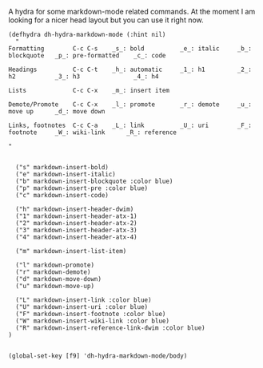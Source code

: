 A hydra for some markdown-mode related commands. At the moment I am looking for a nicer head layout but you can use it right now.

    (defhydra dh-hydra-markdown-mode (:hint nil)
      "
    Formatting        C-c C-s    _s_: bold          _e_: italic     _b_: blockquote   _p_: pre-formatted    _c_: code
    
    Headings          C-c C-t    _h_: automatic     _1_: h1         _2_: h2           _3_: h3               _4_: h4
    
    Lists             C-c C-x    _m_: insert item   
    
    Demote/Promote    C-c C-x    _l_: promote       _r_: demote     _u_: move up      _d_: move down
    
    Links, footnotes  C-c C-a    _L_: link          _U_: uri        _F_: footnote     _W_: wiki-link      _R_: reference
     
    "
    
    
      ("s" markdown-insert-bold)
      ("e" markdown-insert-italic)
      ("b" markdown-insert-blockquote :color blue)
      ("p" markdown-insert-pre :color blue)
      ("c" markdown-insert-code)
    
      ("h" markdown-insert-header-dwim) 
      ("1" markdown-insert-header-atx-1)
      ("2" markdown-insert-header-atx-2)
      ("3" markdown-insert-header-atx-3)
      ("4" markdown-insert-header-atx-4)
    
      ("m" markdown-insert-list-item)
    
      ("l" markdown-promote)
      ("r" markdown-demote)
      ("d" markdown-move-down)
      ("u" markdown-move-up)  
    
      ("L" markdown-insert-link :color blue)
      ("U" markdown-insert-uri :color blue)
      ("F" markdown-insert-footnote :color blue)
      ("W" markdown-insert-wiki-link :color blue)
      ("R" markdown-insert-reference-link-dwim :color blue) 
    )
    
    
    (global-set-key [f9] 'dh-hydra-markdown-mode/body)